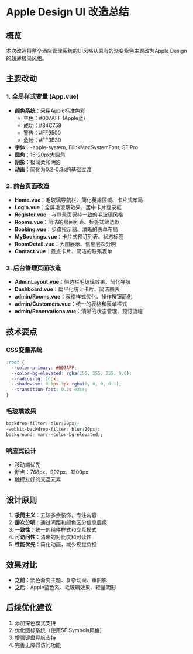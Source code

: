 # Apple Design UI 改造总结

## 概览
本次改造将整个酒店管理系统的UI风格从原有的渐变紫色主题改为Apple Design的超薄极简风格。

## 主要改动

### 1. 全局样式变量 (App.vue)
- **颜色系统**：采用Apple标准色彩
  - 主色：#007AFF (Apple蓝)
  - 成功：#34C759
  - 警告：#FF9500
  - 危险：#FF3B30
- **字体**：-apple-system, BlinkMacSystemFont, SF Pro
- **圆角**：16-20px大圆角
- **阴影**：极简柔和阴影
- **动画**：简化为0.2-0.3s的基础过渡

### 2. 前台页面改造
- **Home.vue**：毛玻璃导航栏、简化英雄区域、卡片式布局
- **Login.vue**：全屏毛玻璃效果、居中卡片登录框
- **Register.vue**：与登录页保持一致的毛玻璃风格
- **Rooms.vue**：简洁的房间列表、标签式筛选器
- **Booking.vue**：步骤指示器、清晰的表单布局
- **MyBookings.vue**：卡片式预订列表、状态标签
- **RoomDetail.vue**：大图展示、信息层次分明
- **Contact.vue**：景点卡片、简洁的联系表单

### 3. 后台管理页面改造
- **AdminLayout.vue**：侧边栏毛玻璃效果、简化导航
- **Dashboard.vue**：扁平化统计卡片、简洁图表
- **admin/Rooms.vue**：表格样式优化、操作按钮简化
- **admin/Customers.vue**：统一的表格和表单样式
- **admin/Reservations.vue**：清晰的状态管理、预订流程

## 技术要点

### CSS变量系统
```css
:root {
  --color-primary: #007AFF;
  --color-bg-elevated: rgba(255, 255, 255, 0.8);
  --radius-lg: 16px;
  --shadow-sm: 0 1px 3px rgba(0, 0, 0, 0.1);
  --transition-fast: 0.2s ease;
}
```

### 毛玻璃效果
```css
backdrop-filter: blur(20px);
-webkit-backdrop-filter: blur(20px);
background: var(--color-bg-elevated);
```

### 响应式设计
- 移动端优先
- 断点：768px、992px、1200px
- 触摸友好的交互元素

## 设计原则
1. **极简主义**：去除多余装饰，专注内容
2. **层次分明**：通过间距和颜色区分信息层级
3. **一致性**：统一的组件样式和交互模式
4. **可访问性**：清晰的对比度和可读性
5. **性能优先**：简化动画，减少视觉负担

## 效果对比
- **之前**：紫色渐变主题、复杂动画、重阴影
- **之后**：Apple蓝色系、毛玻璃效果、轻量阴影

## 后续优化建议
1. 添加深色模式支持
2. 优化图标系统（使用SF Symbols风格）
3. 增强键盘导航支持
4. 完善无障碍访问功能